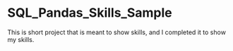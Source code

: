 # SQL_Pandas_Skills_Sample
This is short project that is meant to show skills, and I completed it to show my skills.
